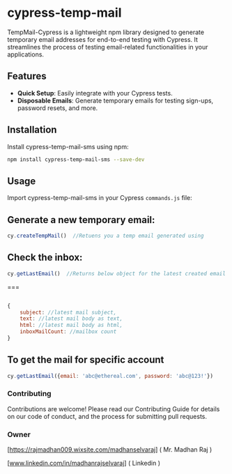 # cypress-temp-mail
TempMail-Cypress is a lightweight npm library designed to generate temporary email addresses for end-to-end testing with Cypress. It streamlines the process of testing email-related functionalities in your applications.

## Features

- **Quick Setup**: Easily integrate with your Cypress tests.
- **Disposable Emails**: Generate temporary emails for testing sign-ups, password resets, and more.


## Installation

Install cypress-temp-mail-sms using npm:

```bash 
npm install cypress-temp-mail-sms --save-dev
```

## Usage
Import cypress-temp-mail-sms in your Cypress ``commands.js`` file:

## Generate a new temporary email:

```javascript
cy.createTempMail()  //Retuens you a temp email generated using

``` 

## Check the inbox:

```javascript
cy.getLastEmail()  //Returns below object for the latest created email . 
```
===

```javascript

{
    subject: //latest mail subject,
    text: //latest mail body as text,
    html: //latest mail body as html,
    inboxMailCount: //mailbox count
}

```

## To get the mail for specific account
```javascript
cy.getLastEmail({email: 'abc@ethereal.com', password: 'abc@123!'}) 

```

### Contributing
Contributions are welcome! Please read our Contributing Guide for details on our code of conduct, and the process for submitting pull requests.

### Owner

[https://rajmadhan009.wixsite.com/madhanselvaraj] ( Mr. Madhan Raj )

[www.linkedin.com/in/madhanrajselvaraj] ( Linkedin )
